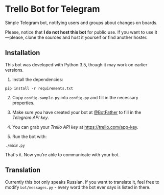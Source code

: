 # Trello Bot for Telegram

Simple Telegram bot, notifying users and groups about changes on boards.

Please, notice that __I do not host this bot__ for public use. If you want to
use it—please, clone the sources and host it yourself or find another hoster.

## Installation

This bot was developed with Python 3.5, though it may work on earlier versions.

1. Install the dependencies:

  ```
  pip install -r requirements.txt
  ```

2. Copy `config.sample.py` into `config.py` and fill in the necessary properties.

3. Make sure you have created your bot at [@BotFather](https://telegram.me/BotFather) to fill in the _Telegram API key_.

4. You can grab your _Trello API key_ at https://trello.com/app-key.

5. Run the bot with:

  ```
  ./main.py
  ```

That's it. Now you're able to communicate with your bot.

## Translation

Currently this bot only speaks Russian. If you want to translate it, feel free to modify `bot/messages.py` - every word the bot ever says is listed in there.
